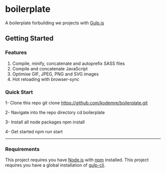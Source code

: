 # boilerplate
A boilerplate forbuilding we projects with [Gulp.js](https://gulpjs.com/ "Gulp.js")
## Getting Started
### Features
1. Compile, minify, concatenate and autoprefix SASS files
2. Compile and concatenate JavaScript
3. Optimise GIF, JPEG, PNG and SVG images
4. Hot reloading with browser-sync

### Quick Start

 1- Clone this repo
git clone https://github.com/kodemre/boilerplate.git

 2- Navigate into the repo directory
cd boilerplate

 3- Install all node packages
npm install

4- Get started
npm run start

------------

### Requirements
This project requires you have [Node.js](https://nodejs.org/en/ "Node.js") with [npm](https://www.npmjs.com/get-npm "npm") installed. This project requires you have a global installation of [gulp-cli](https://www.npmjs.com/package/gulp-cli "gulp-cli").
